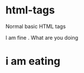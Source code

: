 # html-tags
Normal basic HTML tags
<!DOCTYPE html>
<html>
<head>
<title>
How are you
</title>
</head>
<body>
<p>
I am fine . What are you doing
</p>
<h1>
i am eating
</h2>
</body>
</html>
